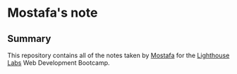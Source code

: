 # Mostafa's note
## Summary 

This repository contains all of the notes taken by [Mostafa](https://github.com/Mostafa-Naghipoor) for the [Lighthouse Labs](lighthouselabs.ca) Web Development Bootcamp.